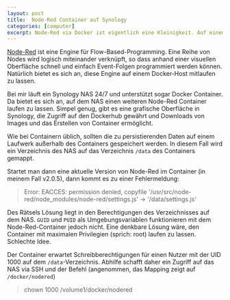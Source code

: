 ```yaml
---
layout: post
title:  Node-Red Container auf Synology
categories: [computer]
excerpt: Node-Red via Docker ist eigentlich eine Kleinigkeit. Auf einem Synology NAS gibt es allerdings etwas zu beachten.
---
```


[Node-Red](https://nodered.org) ist eine Engine für Flow-Based-Programming. Eine Reihe von Nodes wird logisch miteinander verknüpft, so dass anhand einer visuellen Oberfläche schnell und einfach Event-Folgen programmiert werden können. Natürlich bietet es sich an, diese Engine auf einem Docker-Host mitlaufen zu lassen.

Bei mir läuft ein Synology NAS 24/7 und unterstützt sogar Docker Container. Da bietet es sich an, auf dem NAS einen weiteren Node-Red Container laufen zu lassen. Simpel genug, gibt es eine grafische Oberfläche in Synology, die Zugriff auf den Dockerhub gewährt und Downloads von Images und das Erstellen von Container ermöglicht.

Wie bei Containern üblich, sollten die zu persistierenden Daten auf einem Laufwerk außerhalb des Containers gespeichert werden. In diesem Fall wird ein Verzeichnis des NAS auf das Verzeichnis `/data` des Containers gemappt.

Startet man dann eine aktuelle Version von Node-Red im Container (in meinem Fall v2.0.5), dann kommt es zu einer Fehlermeldung:

> Error: EACCES: permission denied, copyfile '/usr/src/node-red/node_modules/node-red/settings.js' -> '/data/settings.js'

Des Rätsels Lösung liegt in den Berechtigungen des Verzeichnisses auf dem NAS. `GUID` und `PUID` als Umgebungsvariablen funktionieren mit dem Node-Red-Container jedoch nicht. Eine denkbare Lösung wäre, den Container mit maximalen Privilegien (sprich: root) laufen zu lassen. Schlechte Idee.

Der Container erwartet Schreibberechtigungen für einen Nutzer mit der UID 1000 auf dem `/data`-Verzeichnis. Abhilfe schafft daher ein Zugriff auf das NAS via SSH und der Befehl (angenommen, das Mapping zeigt auf `/docker/nodered`)

> chown 1000 /volume1/docker/nodered
